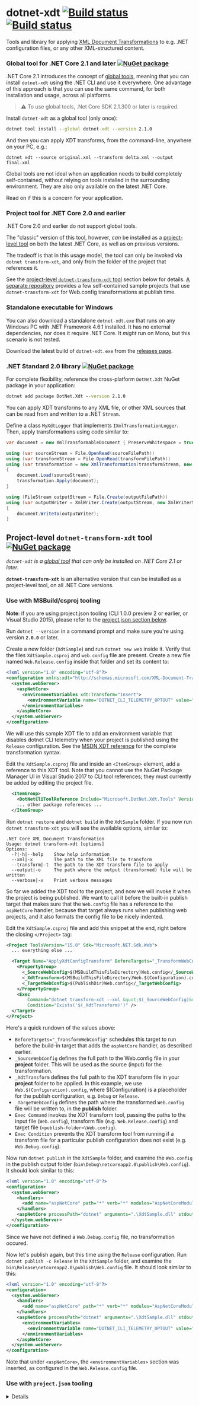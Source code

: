 # dotnet-xdt [![Build status](https://ci.appveyor.com/api/projects/status/559na9y3iswe9hbh/branch/master?svg=true)](https://ci.appveyor.com/project/nil4/dotnet-transform-xdt/branch/master) [![Build status](https://dev.azure.com/nil4-github/dotnet-transform-xdt/_apis/build/status/dotnet-transform-xdt)](https://dev.azure.com/nil4-github/dotnet-transform-xdt/_build/latest?definitionId=1)

Tools and library for applying [XML Document Transformations](https://msdn.microsoft.com/en-us/library/dd465326.aspx)
to e.g. .NET configuration files, or any other XML-structured content.

### <a name="dotnet-xdt-tool"></a> Global tool for .NET Core 2.1 and later  [![NuGet package](https://img.shields.io/nuget/dt/dotnet-xdt.svg)](https://www.nuget.org/packages/dotnet-xdt/) 

.NET Core 2.1 introduces the concept of [global tools](https://docs.microsoft.com/en-us/dotnet/core/tools/global-tools),
meaning that you can install `dotnet-xdt` using the .NET CLI and use it everywhere. One advantage of this approach 
is that you can use the same command, for both installation and usage, across all platforms.

> :warning: To use global tools, .Net Core SDK 2.1.300 or later is required. 

Install `dotnet-xdt` as a global tool (only once):

```cmd
dotnet tool install --global dotnet-xdt --version 2.1.0
```

And then you can apply XDT transforms, from the command-line, anywhere on your PC, e.g.:

```shell
dotnet xdt --source original.xml --transform delta.xml --output final.xml
```

Global tools are not ideal when an application needs to build completely self-contained,
without relying on tools installed in the surrounding environment. They are also only 
available on the latest .NET Core.

Read on if this is a concern for your application.

### <a name="dotnet-transform-xdt-tool"></a> Project tool for .NET Core 2.0 and earlier

.NET Core 2.0 and earlier do not support global tools. 

The "classic" version of this tool, however, *can* be installed as a 
[project-level tool](https://docs.microsoft.com/en-us/dotnet/core/tools/extensibility#per-project-based-extensibility)
on both the latest .NET Core, as well as on previous versions.

The tradeoff is that in this usage model, the tool can only be invoked 
via `dotnet transform-xdt`, and only from the folder of the project that references it. 

See the [project-level `dotnet-transform-xdt` tool](#legacy) section 
below for details. [A separate repository](https://github.com/nil4/xdt-samples/) provides a 
few self-contained sample projects that use `dotnet-transform-xdt` 
for Web.config transformations at publish time. 

### <a name="dotnet-xdt-exe"></a>Standalone executable for Windows

You can also download a standalone `dotnet-xdt.exe` that runs on any Windows PC with .NET 
Framework 4.6.1 installed. It has no external dependencies, nor does it require .NET Core.
It *might* run on Mono, but this scenario is not tested.

Download the latest build of `dotnet-xdt.exe` from the [releases page](https://github.com/nil4/dotnet-transform-xdt/releases).

### <a name="dotnet-xdt-lib"></a>.NET Standard 2.0 library [![NuGet package](https://img.shields.io/nuget/dt/DotNet.Xdt.svg)](https://www.nuget.org/packages/DotNet.Xdt/) 

For complete flexibility, reference the cross-platform `DotNet.Xdt` NuGet package in your application:

```cmd
dotnet add package DotNet.Xdt --version 2.1.0
```

You can apply XDT transforms to any XML file, or other XML sources that can be read from
and written to a .NET `Stream`. 

Define a class `MyXdtLogger` that implements `IXmlTransformationLogger`.
Then, apply transformations using code similar to:

```csharp
var document = new XmlTransformableDocument { PreserveWhitespace = true };

using (var sourceStream = File.OpenRead(sourceFilePath))
using (var transformStream = File.OpenRead(transformFilePath))
using (var transformation = new XmlTransformation(transformStream, new MyXdtLogger()))
{
    document.Load(sourceStream);
    transformation.Apply(document);
}

using (FileStream outputStream = File.Create(outputFilePath))
using (var outputWriter = XmlWriter.Create(outputStream, new XmlWriterSettings { Indent = true }))
{
    document.WriteTo(outputWriter);
}
```

## <a name="legacy"></a> Project-level `dotnet-transform-xdt` tool [![NuGet package](https://img.shields.io/nuget/dt/Microsoft.DotNet.Xdt.Tools.svg)](https://www.nuget.org/packages/Microsoft.DotNet.Xdt.Tools/) 

*`dotnet-xdt` is a [global tool](https://docs.microsoft.com/en-us/dotnet/core/tools/global-tools) that can only be installed on .NET Core 2.1 or later.*

**`dotnet-transform-xdt`** is an alternative version that can be installed
as a project-level tool, on all .NET Core versions. 

### <a name="msbuild"></a> Use with MSBuild/csproj tooling

**Note**: if you are using project.json tooling (CLI 1.0.0 preview 2 or earlier, or Visual Studio 2015),
please refer to the [project.json section below](#project-json).

Run `dotnet --version` in a command prompt and make sure you're using version **`2.0.0`** or later.

Create a new folder (`XdtSample`) and run `dotnet new web` inside it. Verify that the files
`XdtSample.csproj` and `web.config` file are present. Create a new file named `Web.Release.config`
inside that folder and set its content to:

```xml
<?xml version="1.0" encoding="utf-8"?>
<configuration xmlns:xdt="http://schemas.microsoft.com/XML-Document-Transform">
  <system.webServer>
    <aspNetCore>
      <environmentVariables xdt:Transform="Insert">
        <environmentVariable name="DOTNET_CLI_TELEMETRY_OPTOUT" value="1" />
      </environmentVariables>
    </aspNetCore>
  </system.webServer>
</configuration>
```

We will use this sample XDT file to add an environment variable that disables dotnet CLI telemetry when
your project is published using the `Release` configuration. See the [MSDN XDT reference](https://msdn.microsoft.com/en-us/library/dd465326.aspx)
for the complete transformation syntax.

Edit the `XdtSample.csproj` file and inside an `<ItemGroup>` element, add a reference to this XDT tool. 
Note that you cannot use the NuGet Package Manager UI in Visual Studio 2017 to CLI tool references; 
they must currently be added by editing the project file.

```xml
  <ItemGroup>
    <DotNetCliToolReference Include="Microsoft.DotNet.Xdt.Tools" Version="2.0.0" />
    ... other package references ...
  </ItemGroup>
```

Run `dotnet restore` and `dotnet build` in the `XdtSample` folder. If you now run `dotnet transform-xdt`
you will see the available  options, similar to:

```
.NET Core XML Document Transformation
Usage: dotnet transform-xdt [options]
Options:
  -?|-h|--help    Show help information
  --xml|-x        The path to the XML file to transform
  --transform|-t  The path to the XDT transform file to apply
  --output|-o     The path where the output (transformed) file will be written
  --verbose|-v    Print verbose messages
```

So far we added the XDT tool to the project, and now we will invoke it when the project is being published.
We want to call it before the built-in publish target that makes sure that the `Web.config` file has a reference
to the `aspNetCore` handler, because that target always runs when publishing web projects, and it also formats
the config file to be nicely indented.

Edit the `XdtSample.csproj` file and add this snippet at the end, right before the closing `</Project>` tag:

```xml
<Project ToolsVersion="15.0" Sdk="Microsoft.NET.Sdk.Web">
  ... everything else ...

  <Target Name="ApplyXdtConfigTransform" BeforeTargets="_TransformWebConfig">
    <PropertyGroup>
      <_SourceWebConfig>$(MSBuildThisFileDirectory)Web.config</_SourceWebConfig>
      <_XdtTransform>$(MSBuildThisFileDirectory)Web.$(Configuration).config</_XdtTransform>
      <_TargetWebConfig>$(PublishDir)Web.config</_TargetWebConfig>
    </PropertyGroup>
    <Exec
        Command="dotnet transform-xdt --xml &quot;$(_SourceWebConfig)&quot; --transform &quot;$(_XdtTransform)&quot; --output &quot;$(_TargetWebConfig)&quot;"
        Condition="Exists('$(_XdtTransform)')" />
  </Target>
</Project>
```

Here's a quick rundown of the values above:

  - `BeforeTargets="_TransformWebConfig"` schedules this target to run before the build-in target that adds
    the `aspNetCore` handler, as described earlier.
  - `_SourceWebConfig` defines the full path to the Web.config file in your **project** folder. This
    will be used as the source (input) for the transformation.
  - `_XdtTransform` defines the full path to the XDT transform file in your **project** folder to be applied.
    In this example, we use `Web.$(Configuration).config`, where $(Configuration) is a placeholder for the publish
    configuration, e.g. `Debug` or `Release`.
  - `_TargetWebConfig` defines the path where the transformed `Web.config` file will be written to, in the **publish** folder.
  - `Exec Command` invokes the XDT transform tool, passing the paths to the input file (`Web.config`), transform
    file (e.g. `Web.Release.config`) and target file (`<publish-folder>\Web.config`).
  - `Exec Condition` prevents the XDT transform tool from running if a transform file for a particular publish
    configuration does not exist (e.g. `Web.Debug.config`).

Now run `dotnet publish` in the `XdtSample` folder, and examine the `Web.config` in the publish output folder
(`bin\Debug\netcoreapp2.0\publish\Web.config`). It should look similar to this:

```xml
<?xml version="1.0" encoding="utf-8"?>
<configuration>
  <system.webServer>
    <handlers>
      <add name="aspNetCore" path="*" verb="*" modules="AspNetCoreModule" resourceType="Unspecified" />
    </handlers>
    <aspNetCore processPath="dotnet" arguments=".\XdtSample.dll" stdoutLogEnabled="false" stdoutLogFile=".\logs\stdout" forwardWindowsAuthToken="false" />
  </system.webServer>
</configuration>
```

Since we have not defined a `Web.Debug.config` file, no transformation occured.

Now let's publish again, but this time using the `Release` configuration. Run `dotnet publish -c Release`
in the `XdtSample` folder, and examine the `bin\Release\netcoreapp2.0\publish\Web.config` file.
It should look similar to this:

```xml
<?xml version="1.0" encoding="utf-8"?>
<configuration>
  <system.webServer>
    <handlers>
      <add name="aspNetCore" path="*" verb="*" modules="AspNetCoreModule" resourceType="Unspecified" />
    </handlers>
    <aspNetCore processPath="dotnet" arguments=".\XdtSample.dll" stdoutLogEnabled="false" stdoutLogFile=".\logs\stdout" forwardWindowsAuthToken="false">
      <environmentVariables>
        <environmentVariable name="DOTNET_CLI_TELEMETRY_OPTOUT" value="1" />
      </environmentVariables>
    </aspNetCore>
  </system.webServer>
</configuration>
```

Note that under `<aspNetCore>`, the `<environmentVariables>` section was inserted, as configured in the
`Web.Release.config` file.

<h3><a name="project-json"></a>Use with <code>project.json</code> tooling</h3>

<details>
Add `Microsoft.DotNet.Xdt.Tools` to the `tools` sections of your `project.json` file:

```json
{
  ... other settings ...
  "tools": {
    "Microsoft.DotNet.Xdt.Tools": "1.0.0"
  }
}
```

##### Using [.NET Core 1.1](https://blogs.msdn.microsoft.com/dotnet/2016/11/16/announcing-net-core-1-1/) or [ASP.NET Core 1.1](https://blogs.msdn.microsoft.com/webdev/2016/11/16/announcing-asp-net-core-1-1/)?

In the sample above, replace `1.0.0` with `1.1.0`.

### How to Use (project.json tooling)

The typical use case is to transform `Web.config` (or similar XML-based files) at publish time.

As an example, let's apply a transformation based on the publish configuration (i.e. `Debug` vs.
`Release`). Add a `Web.Debug.config` file and a `Web.Release.config` file to your project, in the
same folder as `Web.config` file.

Call the tool from the `scripts/postpublish` section of your `project.json` to invoke it after publish:

```json
{
  "scripts": {
    "postpublish": [
        "dotnet transform-xdt --xml \"%publish:ProjectPath%\\Web.config\" --transform \"%publish:ProjectPath%\\Web.%publish:Configuration%.config\" --output \"%publish:OutputPath%\\Web.config\"",
        "dotnet publish-iis --publish-folder %publish:OutputPath% --framework %publish:FullTargetFramework%"
	]
  }
}
```

The following options are passed to `dotnet-transform-xdt`:
- `xml`: the input XML file to be transformed; in this example, the `Web.config` file in your **project** folder.
- `transform`: the XDT file to be applied; in this example, the `Web.Debug.config` file in your **project** folder.
- `output`: the XML file with the transformed output (input + XDT); in this example, the `Web.config` file
  in your **publish** folder (e.g. `bin\Debug\win7-x64\publish`).

With the above setup, calling `dotnet publish` from your project folder will apply the XDT transform
during the publishing process. The tool will print its output to the console, prefixed with
**`[XDT]`** markers.

You can pass an explicit configuration (e.g. `-c Debug` or `-c Release`) to `dotnet publish`
to specify the configuration (and thus applicable XDT file) to publish. A similar option is available in the Visual
Studio publish dialog.

Please note that varying the applied transform by configuration as shown above is just an example.
Any [dotnet publish variable](https://github.com/dotnet/cli/blob/f4ceb1f2136c5b0be16a7b551d28f5634a6c84bb/src/dotnet/commands/dotnet-publish/PublishCommand.cs#L108-L113)
can be used to drive the transformation process.

To get a list of all available options, run `dotnet transform-xdt` from the project folder:

```
.NET Core XML Document Transformation
Usage: dotnet transform-xdt [options]
Options:
  -?|-h|--help    Show help information
  --xml|-x        The path to the XML file to transform
  --transform|-t  The path to the XDT transform file to apply
  --output|-o     The path where the output (transformed) file will be written
  --verbose|-v    Print verbose messages
```
</details>
